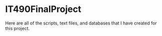 # IT490FinalProject
Here are all of the scripts, text files, and databases that I have created for this project.
